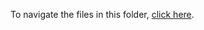 To navigate the files in this folder, [click here](https://github.com/thrive-archive/thrive-archive.github.io/wiki/05_Extraneous_Research_Materials). 